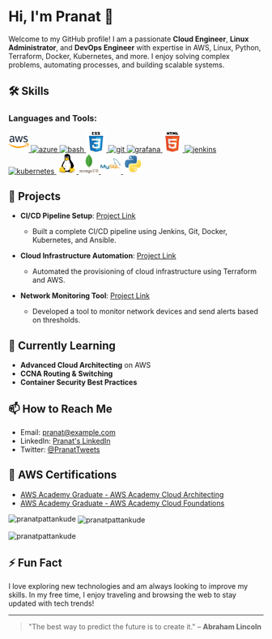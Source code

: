 # Hi, I'm Pranat 👋

Welcome to my GitHub profile! I am a passionate **Cloud Engineer**, **Linux Administrator**, and **DevOps Engineer** with expertise in AWS, Linux, Python, Terraform, Docker, Kubernetes, and more. I enjoy solving complex problems, automating processes, and building scalable systems.

## 🛠️ Skills

<h3 align="left">Languages and Tools:</h3>
<p align="left"> <a href="https://aws.amazon.com" target="_blank" rel="noreferrer"> <img src="https://raw.githubusercontent.com/devicons/devicon/master/icons/amazonwebservices/amazonwebservices-original-wordmark.svg" alt="aws" width="40" height="40"/> </a> <a href="https://azure.microsoft.com/en-in/" target="_blank" rel="noreferrer"> <img src="https://www.vectorlogo.zone/logos/microsoft_azure/microsoft_azure-icon.svg" alt="azure" width="40" height="40"/> </a> <a href="https://www.gnu.org/software/bash/" target="_blank" rel="noreferrer"> <img src="https://www.vectorlogo.zone/logos/gnu_bash/gnu_bash-icon.svg" alt="bash" width="40" height="40"/> </a> <a href="https://www.w3schools.com/css/" target="_blank" rel="noreferrer"> <img src="https://raw.githubusercontent.com/devicons/devicon/master/icons/css3/css3-original-wordmark.svg" alt="css3" width="40" height="40"/> </a> <a href="https://git-scm.com/" target="_blank" rel="noreferrer"> <img src="https://www.vectorlogo.zone/logos/git-scm/git-scm-icon.svg" alt="git" width="40" height="40"/> </a> <a href="https://grafana.com" target="_blank" rel="noreferrer"> <img src="https://www.vectorlogo.zone/logos/grafana/grafana-icon.svg" alt="grafana" width="40" height="40"/> </a> <a href="https://www.w3.org/html/" target="_blank" rel="noreferrer"> <img src="https://raw.githubusercontent.com/devicons/devicon/master/icons/html5/html5-original-wordmark.svg" alt="html5" width="40" height="40"/> </a> <a href="https://www.jenkins.io" target="_blank" rel="noreferrer"> <img src="https://www.vectorlogo.zone/logos/jenkins/jenkins-icon.svg" alt="jenkins" width="40" height="40"/> </a> <a href="https://kubernetes.io" target="_blank" rel="noreferrer"> <img src="https://www.vectorlogo.zone/logos/kubernetes/kubernetes-icon.svg" alt="kubernetes" width="40" height="40"/> </a> <a href="https://www.linux.org/" target="_blank" rel="noreferrer"> <img src="https://raw.githubusercontent.com/devicons/devicon/master/icons/linux/linux-original.svg" alt="linux" width="40" height="40"/> </a> <a href="https://www.mongodb.com/" target="_blank" rel="noreferrer"> <img src="https://raw.githubusercontent.com/devicons/devicon/master/icons/mongodb/mongodb-original-wordmark.svg" alt="mongodb" width="40" height="40"/> </a> <a href="https://www.mysql.com/" target="_blank" rel="noreferrer"> <img src="https://raw.githubusercontent.com/devicons/devicon/master/icons/mysql/mysql-original-wordmark.svg" alt="mysql" width="40" height="40"/> </a> <a href="https://www.python.org" target="_blank" rel="noreferrer"> <img src="https://raw.githubusercontent.com/devicons/devicon/master/icons/python/python-original.svg" alt="python" width="40" height="40"/> </a> </p>

 
## 🚀 Projects

- **CI/CD Pipeline Setup**: [Project Link](#)
  - Built a complete CI/CD pipeline using Jenkins, Git, Docker, Kubernetes, and Ansible.
  
- **Cloud Infrastructure Automation**: [Project Link](#)
  - Automated the provisioning of cloud infrastructure using Terraform and AWS.

- **Network Monitoring Tool**: [Project Link](#)
  - Developed a tool to monitor network devices and send alerts based on thresholds.

## 🌱 Currently Learning

- **Advanced Cloud Architecting** on AWS
- **CCNA Routing & Switching**
- **Container Security Best Practices**

## 📫 How to Reach Me

- Email: pranat@example.com
- LinkedIn: [Pranat's LinkedIn](https://www.linkedin.com/in/pranat)
- Twitter: [@PranatTweets](https://twitter.com/PranatTweets)

## 🌟 AWS Certifications

- [AWS Academy Graduate - AWS Academy Cloud Architecting](https://www.credly.com/badges/31b63962-138d-4be1-a0c9-9e71a171faf3/public_url)
- [AWS Academy Graduate - AWS Academy Cloud Foundations](https://www.credly.com/badges/56d7cbab-da18-4a39-a854-4748a8fdf69f/public_url)


<p><img align="left" src="https://github-readme-stats.vercel.app/api/top-langs?username=pranatpattankude&show_icons=true&locale=en&layout=compact" alt="pranatpattankude" /></p>

<p>&nbsp;<img align="center" src="https://github-readme-stats.vercel.app/api?username=pranatpattankude&show_icons=true&locale=en" alt="pranatpattankude" /></p>

<p><img align="center" src="https://github-readme-streak-stats.herokuapp.com/?user=pranatpattankude&" alt="pranatpattankude" /></p>

## ⚡ Fun Fact

I love exploring new technologies and am always looking to improve my skills. In my free time, I enjoy traveling and browsing the web to stay updated with tech trends!

---

> "The best way to predict the future is to create it." – **Abraham Lincoln**
